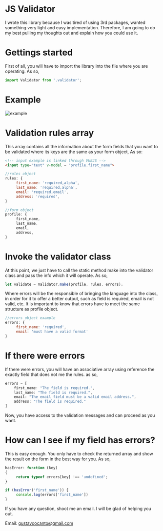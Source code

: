 # JS Validator

I wrote this library because I was tired of using 3rd packages, wanted something very light and easy implementation. Therefore, I am going to do my best pulling my thoughts out and explain how you could use it.

# Gettings started
First of all, you will have to import the library into the file where you are operating. As so,
```js
import Validator from '.validator';
```

# Example

![example](https://github.com/gocanto/js-validator/blob/development/src/images/demo.gif)


# Validation rules array

This array contains all the information about the form fields that you want to be validated where its keys are the same as your form object, As so:

```html
<!-- input example is linked through VUEJS -->
<input type="text" v-model = "profile.first_name">
```

```js
//rules object
rules: {
     first_name: 'required,alpha',
     last_name: 'required,alpha',
     email: 'required,email',
     address: 'required',
}
```

```js
//form object
profile: {
     first_name,
     last_name,
     email,
     address,
}
```


# Invoke the validator class
At this point, we just have to call the static method make into the validator class and pass the info which it will operate. As so,

```js
let validate = Validator.make(profile, rules, errors);
```

Where errors will be the responsible of bringing the language into the class, in order for it to offer a better output, such as field is required, email is not valid, etc. It is important to know that errors have to meet the same structure as profile object.

```js
//errors object example
errors: {
     first_name: 'required',
     email: 'must have a valid format'
}
```

# If there were errors

If there were errors, you will have an associative array using reference the exactly field that does not me the rules. as so,

```js
errors = [
    first_name: "The field is required.",
    last_name: "The field is required.",
    email: "The email field must be a valid email address.",
    address: "The field is required."
]
```

Now, you have access to the validation messages and can proceed as you want.

# How can I see if my field has errors?
This is easy enough. You only have to check the returned array and show the result on the form in the best way for you. As so,

```js
hasError: function (key)
{
     return typeof errors[key] !== 'undefined';
}

if (hasError('first_name')) {
     console.log(errors['first_name'])
}

```

If you have any question, shoot me an email. I will be glad of helping you out.

Email: gustavoocanto@gmail.com
